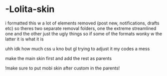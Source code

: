 # -Lolita-skin


i formatted this w a lot of elements removed (post new, notifications, drafts etc) so theres two separate removal folders, one the extreme streamlined one and the other just the ugly things 
so if some of the formats wonky w the latter it is what it is 

uhh idk how much css u kno but gl trying to adjust it my codes a mess

make the main skin first and add the rest as parents


!make sure to put mobi skin after custom in the parents!
